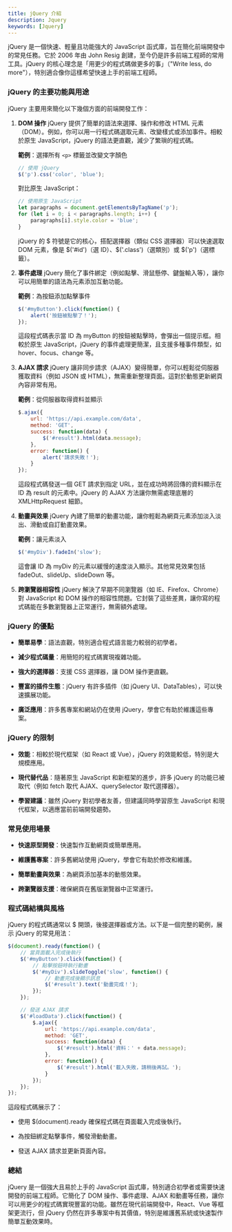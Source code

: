 ```yaml
---
title: jQuery 介紹
description: Jquery
keywords: [Jquery]
---
```



jQuery 是一個快速、輕量且功能強大的 JavaScript 函式庫，旨在簡化前端開發中的常見任務。它於 2006 年由 John Resig 創建，至今仍是許多前端工程師的常用工具。jQuery 的核心理念是「用更少的程式碼做更多的事」（"Write less, do more"），特別適合像你這樣希望快速上手的前端工程師。

### jQuery 的主要功能與用途

jQuery 主要用來簡化以下幾個方面的前端開發工作：

1. **DOM 操作** jQuery 提供了簡單的語法來選擇、操作和修改 HTML 元素（DOM）。例如，你可以用一行程式碼選取元素、改變樣式或添加事件。相較於原生 JavaScript，jQuery 的語法更直觀，減少了繁瑣的程式碼。

   **範例**：選擇所有 `<p>` 標籤並改變文字顏色

   ```javascript
   // 使用 jQuery
   $('p').css('color', 'blue');
   ```

   對比原生 JavaScript：

   ```javascript
   // 使用原生 JavaScript
   let paragraphs = document.getElementsByTagName('p');
   for (let i = 0; i < paragraphs.length; i++) {
       paragraphs[i].style.color = 'blue';
   }
   ```

   jQuery 的 $ 符號是它的核心，搭配選擇器（類似 CSS 選擇器）可以快速選取 DOM 元素，像是 $('#id')（選 ID）、$('.class')（選類別）或 $('p')（選標籤）。

2. **事件處理** jQuery 簡化了事件綁定（例如點擊、滑鼠懸停、鍵盤輸入等），讓你可以用簡單的語法為元素添加互動功能。

   **範例**：為按鈕添加點擊事件

   ```javascript
   $('#myButton').click(function() {
       alert('按鈕被點擊了！');
   });
   ```

   這段程式碼表示當 ID 為 myButton 的按鈕被點擊時，會彈出一個提示框。相較於原生 JavaScript，jQuery 的事件處理更簡潔，且支援多種事件類型，如 hover、focus、change 等。

3. **AJAX 請求** jQuery 讓非同步請求（AJAX）變得簡單，你可以輕鬆從伺服器獲取資料（例如 JSON 或 HTML），無需重新整理頁面。這對於動態更新網頁內容非常有用。

   **範例**：從伺服器取得資料並顯示

   ```javascript
   $.ajax({
       url: 'https://api.example.com/data',
       method: 'GET',
       success: function(data) {
           $('#result').html(data.message);
       },
       error: function() {
           alert('請求失敗！');
       }
   });
   ```

   這段程式碼發送一個 GET 請求到指定 URL，並在成功時將回傳的資料顯示在 ID 為 result 的元素中。jQuery 的 AJAX 方法讓你無需處理底層的 XMLHttpRequest 細節。

4. **動畫與效果** jQuery 內建了簡單的動畫功能，讓你輕鬆為網頁元素添加淡入淡出、滑動或自訂動畫效果。

   **範例**：讓元素淡入

   ```javascript
   $('#myDiv').fadeIn('slow');
   ```

   這會讓 ID 為 myDiv 的元素以緩慢的速度淡入顯示。其他常見效果包括 fadeOut、slideUp、slideDown 等。

5. **跨瀏覽器相容性** jQuery 解決了早期不同瀏覽器（如 IE、Firefox、Chrome）對 JavaScript 和 DOM 操作的相容性問題。它封裝了這些差異，讓你寫的程式碼能在多數瀏覽器上正常運行，無需額外處理。

### jQuery 的優點

- **簡單易學**：語法直觀，特別適合程式語言能力較弱的初學者。

- **減少程式碼量**：用簡短的程式碼實現複雜功能。

- **強大的選擇器**：支援 CSS 選擇器，讓 DOM 操作更直觀。

- **豐富的插件生態**：jQuery 有許多插件（如 jQuery UI、DataTables），可以快速擴展功能。

- **廣泛應用**：許多舊專案和網站仍在使用 jQuery，學會它有助於維護這些專案。

### jQuery 的限制

- **效能**：相較於現代框架（如 React 或 Vue），jQuery 的效能較低，特別是大規模應用。

- **現代替代品**：隨著原生 JavaScript 和新框架的進步，許多 jQuery 的功能已被取代（例如 fetch 取代 AJAX、querySelector 取代選擇器）。

- **學習建議**：雖然 jQuery 對初學者友善，但建議同時學習原生 JavaScript 和現代框架，以適應當前前端開發趨勢。

### 常見使用場景

- **快速原型開發**：快速製作互動網頁或簡單應用。

- **維護舊專案**：許多舊網站使用 jQuery，學會它有助於修改和維護。

- **簡單動畫與效果**：為網頁添加基本的動態效果。

- **跨瀏覽器支援**：確保網頁在舊版瀏覽器中正常運行。

### 程式碼結構與風格

jQuery 的程式碼通常以 $ 開頭，後接選擇器或方法。以下是一個完整的範例，展示 jQuery 的常見用法：

```javascript
$(document).ready(function() {
    // 當頁面載入完成後執行
    $('#myButton').click(function() {
        // 點擊按鈕時執行動畫
        $('#myDiv').slideToggle('slow', function() {
            // 動畫完成後顯示訊息
            $('#result').text('動畫完成！');
        });
    });

    // 發送 AJAX 請求
    $('#loadData').click(function() {
        $.ajax({
            url: 'https://api.example.com/data',
            method: 'GET',
            success: function(data) {
                $('#result').html('資料：' + data.message);
            },
            error: function() {
                $('#result').html('載入失敗，請稍後再試。');
            }
        });
    });
});
```

這段程式碼展示了：

- 使用 $(document).ready 確保程式碼在頁面載入完成後執行。

- 為按鈕綁定點擊事件，觸發滑動動畫。

- 發送 AJAX 請求並更新頁面內容。

### 總結

jQuery 是一個強大且易於上手的 JavaScript 函式庫，特別適合初學者或需要快速開發的前端工程師。它簡化了 DOM 操作、事件處理、AJAX 和動畫等任務，讓你可以用更少的程式碼實現豐富的功能。雖然在現代前端開發中，React、Vue 等框架更流行，但 jQuery 仍然在許多專案中有其價值，特別是維護舊系統或快速製作簡單互動效果時。